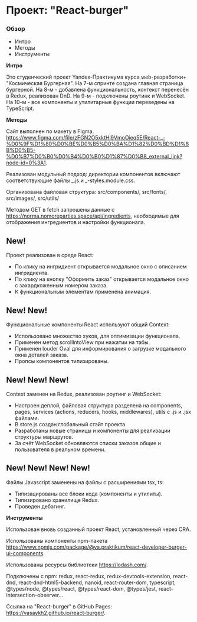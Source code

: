 # Проект: "React-burger"

### Обзор

- Интро
- Методы
- Инструменты

**Интро**

Это студенческий проект Yandex-Практикума курса web-разработки+ "Космическая Бургерная". На 7-м спринте создана главная страница бургерной. На 8-м - добавлена функциональность, контекст перенесён в Redux, реализован DnD. На 9-м - подключены роутинк и WebSocket. На 10-м - все компоненты и утилитарные функции переведены на TypeScript.

**Методы**

Сайт выполнен по макету в Figma. https://www.figma.com/file/zFGN2O5xktHl9VmoOieq5E/React-_-%D0%9F%D1%80%D0%BE%D0%B5%D0%BA%D1%82%D0%BD%D1%8B%D0%B5-%D0%B7%D0%B0%D0%B4%D0%B0%D1%87%D0%B8_external_link?node-id=0%3A1.

Реализован модульный подход: директории компонентов включают соответствующие файлы _.js и _-styles.module.css.

Организована файловая структура: src/components/, src/fonts/, src/images/, src/utils/

Методом GET в fetch запрошены данные с https://norma.nomoreparties.space/api/ingredients, необходимые для отображения ингредиентов и настройки функционала.

## New!

Проект реализован в среде React:

- По клику на ингридиент открывается модальное окно с описанием ингридиента.
- По клику на кнопку "Оформить заказ" открывается модальное окно с захардкоженным номером заказа.
- К функциональным элементам применена анимация.

## New! New!

Функциональные компоненты React используют общий Context:

- Использовано множество хуков, для оптимизации функционала.
- Применен метод scrollIntoView при нажатии на табы.
- Применен louder Oval для информирования о загрузке модального окна деталей заказа.
- Пропсы компонентов типизированы.

## New! New! New!

Context заменен на Redux, реализован роутинг и WebSocket:

- Настроен деплой, файловая структура разделена на components, pages, services (actions, reducers, hooks, middlewares), utils с .js и .jsx файлами.
- В store.js создан глобальный стэйт проекта.
- Разработаны новые страницы и компоненты для реализации структуры маршрутов.
- За счёт WebSocket обновляются списки заказов общие и пользователя в реальном времени.

## New! New! New! New!

Файлы Javascript заменены на файлы с расширениями tsx, ts:

- Типизацированы все блоки кода (компоненты и утилиты).
- Типизировано хранилище Redux.
- Проведен дебагинг.

**Инструменты**

Использован вновь созданный проект React, установленный через CRA.

Использованы компоненты npm-пакета https://www.npmjs.com/package/@ya.praktikum/react-developer-burger-ui-components.

Использованы ресурсы библиотеки https://lodash.com/.

Подключены с npm: redux, react-redux, redux-devtools-extension, react-dnd, react-dnd-html5-backend, nanoid, react-router-dom, typescript, @types/node, @types/react, @types/react-dom, @types/jest, react-intersection-observer...

Ссылка на "React-burger" в GitHub Pages: https://vasaykh2.github.io/react-burger/.
